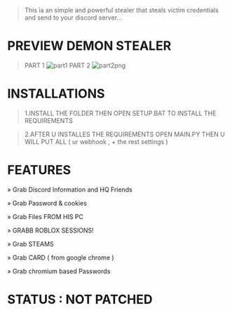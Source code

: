 
>This ia an simple and powerful stealer that steals victim credentials and send to your discord server... 

# PREVIEW DEMON STEALER
>PART 1
![part1](https://user-images.githubusercontent.com/108791307/208968794-7a5c41a1-ffef-4e78-a3fb-b8ebb46730a8.png)
>PART 2
![part2png](https://user-images.githubusercontent.com/108791307/208968827-305e028d-5933-4f73-ad03-5551a6a65b44.png)

# INSTALLATIONS

>1.INSTALL THE FOLDER THEN OPEN SETUP.BAT TO INSTALL THE REQUIREMENTS

>2.AFTER U INSTALLES THE REQUIREMENTS OPEN MAIN.PY THEN U WILL PUT ALL ( ur webhook , + the rest settings )


# FEATURES

» Grab Discord Information and HQ Friends

» Grab Password & cookies

» Grab Files FROM HIS PC

» GRABB ROBLOX SESSIONS!

» Grab STEAMS

» Grab CARD ( from google chrome )

» Grab chromium based Passwords

# STATUS : NOT PATCHED


